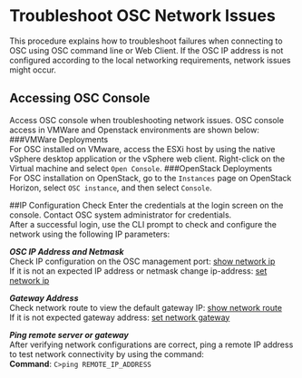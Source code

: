# Troubleshoot OSC Network Issues #  
This procedure explains how to troubleshoot failures when connecting to OSC using OSC command line or Web Client. If the OSC IP address is not configured according to the local networking requirements, network issues might occur.  
## Accessing OSC Console  
Access OSC console when troubleshooting network issues. OSC console access in VMWare and Openstack environments are shown below:
###VMWare Deployments  
For OSC installed on VMware, access the ESXi host by using the native vSphere desktop application or the vSphere web client. 
Right-click on the Virtual machine and select `Open Console`.
###OpenStack Deployments  
For OSC installation on OpenStack, go to the `Instances` page on OpenStack Horizon, select `OSC instance`, and then select `Console`.  

##IP Configuration Check
Enter the credentials at the login screen on the console. Contact OSC system administrator for credentials.  
After a successful login, use the CLI prompt to check and configure the network using the following IP parameters:  

***OSC IP Address and Netmask***  
Check IP configuration on the OSC management port:   [show network ip](../../references/cli.md/#show-network-ip)  
If it is not an expected IP address or netmask change ip-address:  [set network ip](../../references/cli.md/#set-network-ip)  

***Gateway Address***  
Check network route to view the default gateway IP:  [show network route](../../references/cli.md/#show-network-route)  
If it is not expected gateway address: [set network gateway](../../references/cli.md/#set-network-gateway)  

***Ping remote server or gateway***  
After verifying network configurations are correct, ping a remote IP address to test network connectivity by using the command:  
**Command**: `C>ping REMOTE_IP_ADDRESS`
